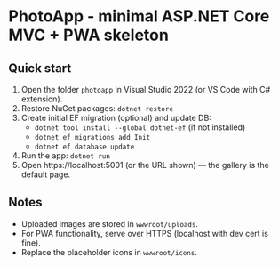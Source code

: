 # PhotoApp - minimal ASP.NET Core MVC + PWA skeleton

## Quick start

1. Open the folder `photoapp` in Visual Studio 2022 (or VS Code with C# extension).
2. Restore NuGet packages: `dotnet restore`
3. Create initial EF migration (optional) and update DB:
   - `dotnet tool install --global dotnet-ef` (if not installed)
   - `dotnet ef migrations add Init`
   - `dotnet ef database update`
4. Run the app: `dotnet run`
5. Open https://localhost:5001 (or the URL shown) — the gallery is the default page.

## Notes
- Uploaded images are stored in `wwwroot/uploads`.
- For PWA functionality, serve over HTTPS (localhost with dev cert is fine).
- Replace the placeholder icons in `wwwroot/icons`.
